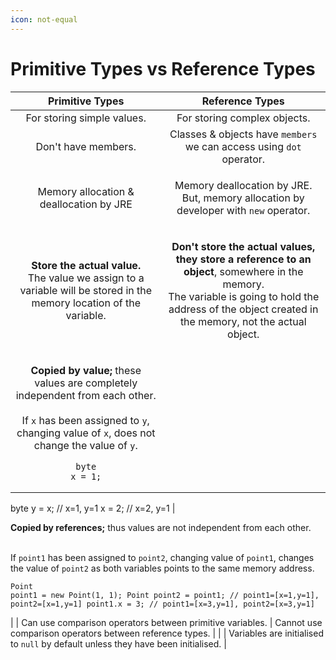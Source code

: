 ```yaml
---
icon: not-equal
---
```


# Primitive Types vs Reference Types

|                                                                                                                                                                            Primitive Types                                                                                                                                                                            |                                                                                                                                                                                                                                                         Reference Types                                                                                                                                                                                                                                                         |
| :-------------------------------------------------------------------------------------------------------------------------------------------------------------------------------------------------------------------------------------------------------------------------------------------------------------------------------------------------------------------: | :-----------------------------------------------------------------------------------------------------------------------------------------------------------------------------------------------------------------------------------------------------------------------------------------------------------------------------------------------------------------------------------------------------------------------------------------------------------------------------------------------------------------------------: |
|                                                                                                                                                                       For storing simple values.                                                                                                                                                                      |                                                                                                                                                                                                                                                   For storing complex objects.                                                                                                                                                                                                                                                  |
|                                                                                                                                                                          Don't have members.                                                                                                                                                                          |                                                                                                                                                                                                                               Classes & objects have `members` we can access using `dot` operator.                                                                                                                                                                                                                              |
|                                                                                                                                                                Memory allocation & deallocation by JRE                                                                                                                                                                |                                                                                                                                                                                                            <p>Memory deallocation by JRE.<br>But, memory allocation by developer with <code>new</code> operator.</p>                                                                                                                                                                                                            |
|                                                                                                              <p><strong>Store the actual value.</strong> <br>The value we assign to a variable will be stored in the memory location of the variable.</p>                                                                                                             |                                                                                                                                                 <p><strong>Don't store the actual values, they store a reference to an object</strong>, somewhere in the memory.<br>The variable is going to hold the address of the   object created in the memory, not the actual object.</p>                                                                                                                                                 |
| <p><strong>Copied by value;</strong> these values are completely independent from each other.<br><br>If <code>x</code> has been assigned to <code>y</code>, changing value of <code>x</code>, does not change the value of <code>y</code>.</p><pre class="language-java"><code class="lang-java">byte x = 1;
byte y = x;
// x=1, y=1
x = 2;
// x=2, y=1
</code></pre> | <p><strong>Copied by references;</strong> thus values are not independent from each other.</p><p><br>If <code>point1</code> has been assigned to <code>point2</code>, changing value of <code>point1</code>, changes the value of <code>point2</code> as both variables points to the same memory address.</p><pre class="language-java"><code class="lang-java">Point point1 = new Point(1, 1);
Point point2 = point1;
// point1=[x=1,y=1], point2=[x=1,y=1]
point1.x = 3;
// point1=[x=3,y=1], point2=[x=3,y=1]
</code></pre> |
|                                                                                                                                                       Can use comparison operators between primitive variables.                                                                                                                                                       |                                                                                                                                                                                                                                     Cannot use comparison operators between reference types.                                                                                                                                                                                                                                    |
|                                                                                                                                                                                                                                                                                                                                                                       |                                                                                                                                                                                                                        Variables are initialised to `null` by default unless they have been initialised.                                                                                                                                                                                                                        |

